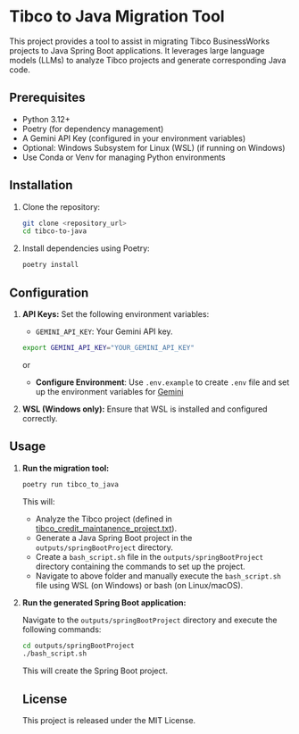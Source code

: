 # Tibco to Java Migration Tool

This project provides a tool to assist in migrating Tibco BusinessWorks projects to Java Spring Boot applications. It leverages large language models (LLMs) to analyze Tibco projects and generate corresponding Java code.

## Prerequisites

*   Python 3.12+
*   Poetry (for dependency management)
*   A Gemini API Key (configured in your environment variables)
*   Optional: Windows Subsystem for Linux (WSL) (if running on Windows)
*   Use Conda or Venv for managing Python environments

## Installation

1.  Clone the repository:

    ```bash
    git clone <repository_url>
    cd tibco-to-java
    ```

2.  Install dependencies using Poetry:

    ```bash
    poetry install
    ```

## Configuration

1.  **API Keys:** Set the following environment variables:

    *   `GEMINI_API_KEY`: Your Gemini API key.

    ```bash
    export GEMINI_API_KEY="YOUR_GEMINI_API_KEY"
    ```

    or

    * **Configure Environment**: Use `.env.example` to create `.env` file and set up the environment variables for [Gemini](https://aistudio.google.com/apikey)

2.  **WSL (Windows only):** Ensure that WSL is installed and configured correctly.

## Usage

1.  **Run the migration tool:**

    ```bash
    poetry run tibco_to_java
    ```

    This will:

    *   Analyze the Tibco project (defined in [tibco_credit_maintanence_project.txt](http://_vscodecontentref_/0)).
    *   Generate a Java Spring Boot project in the `outputs/springBootProject` directory.
    *   Create a `bash_script.sh` file in the `outputs/springBootProject` directory containing the commands to set up the project.
    *   Navigate to above folder and manually execute the `bash_script.sh` file using WSL (on Windows) or bash (on Linux/macOS).

2.  **Run the generated Spring Boot application:**

    Navigate to the `outputs/springBootProject` directory and execute the following commands:

    ```bash
    cd outputs/springBootProject
    ./bash_script.sh
    ```

    This will create the Spring Boot project.

    ## License
    This project is released under the MIT License.
